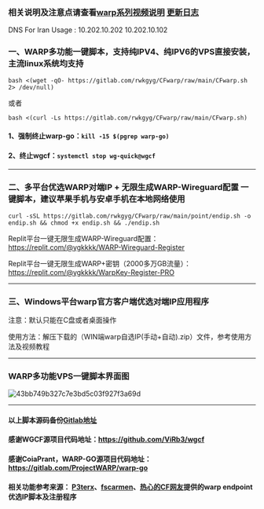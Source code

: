 ### 相关说明及注意点请查看[warp系列视频说明](https://www.youtube.com/playlist?list=PLMgly2AulGG-WqPXPkHlqWVSfQ3XjHNw8) [更新日志](https://ygkkk.blogspot.com/2022/09/cfwarp-script.html)

DNS For Iran Usage :
10.202.10.202 
10.202.10.102
### 一、WARP多功能一键脚本，支持纯IPV4、纯IPV6的VPS直接安装，主流linux系统均支持
```
bash <(wget -qO- https://gitlab.com/rwkgyg/CFwarp/raw/main/CFwarp.sh 2> /dev/null)
```
或者
```
bash <(curl -Ls https://gitlab.com/rwkgyg/CFwarp/raw/main/CFwarp.sh)
```

#### 1、强制终止warp-go：```kill -15 $(pgrep warp-go) ```

#### 2、终止wgcf：```systemctl stop wg-quick@wgcf```


---------------------------------------------------------------------

### 二、多平台优选WARP对端IP + 无限生成WARP-Wireguard配置 一键脚本，建议苹果手机与安卓手机在本地网络使用
```
curl -sSL https://gitlab.com/rwkgyg/CFwarp/raw/main/point/endip.sh -o endip.sh && chmod +x endip.sh && ./endip.sh
```

Replit平台一键无限生成WARP-Wireguard配置：https://replit.com/@ygkkkk/WARP-Wireguard-Register

Replit平台一键无限生成WARP+密钥（2000多万GB流量）：https://replit.com/@ygkkkk/WarpKey-Register-PRO

--------------------------------------------------------------
### 三、Windows平台warp官方客户端优选对端IP应用程序

注意：默认只能在C盘或者桌面操作

使用方法：解压下载的（WIN端warp自选IP(手动+自动).zip）文件，参考使用方法及视频教程

-----------------------------------------------------------
### WARP多功能VPS一键脚本界面图
![43bb749b327c7e3bd5c03f927f3a69d](https://github.com/yonggekkk/warp-yg/assets/121604513/61d2d6c0-9594-4799-9188-084bad886a66)

--------------------------------------------------------------
#### 以上脚本源码备份[Gitlab地址](https://gitlab.com/rwkgyg/CFwarp)
#### 感谢WGCF源项目代码地址：https://github.com/ViRb3/wgcf
#### 感谢CoiaPrant，WARP-GO源项目代码地址：https://gitlab.com/ProjectWARP/warp-go
#### 相关功能参考来源： [P3terx](https://github.com/P3TERX/warp.sh)、[fscarmen](https://github.com/fscarmen/warp)、[热心的CF网友](https://github.com/badafans)提供的warp endpoint优选IP脚本及注册程序

